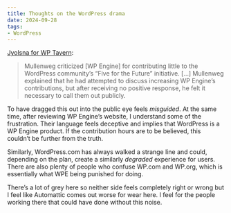 ```yaml
---
title: Thoughts on the WordPress drama
date: 2024-09-28
tags:
- WordPress
---
```


[Jyolsna for WP Tavern](https://wptavern.com/highlights-from-matt-mullenwegs-spiciest-word-camp-presentation-at-wordcamp-us-2024):

> Mullenweg criticized [WP Engine] for contributing little to the WordPress community’s “Five for the Future” initiative. […] Mullenweg explained that he had attempted to discuss increasing WP Engine’s contributions, but after receiving no positive response, he felt it necessary to call them out publicly.

To have dragged this out into the public eye feels *misguided*. At the same time, after reviewing WP Engine’s website, I understand some of the frustration. Their language feels deceptive and implies that WordPress is a WP Engine product. If the contribution hours are to be believed, this couldn’t be further from the truth.

Similarly, WordPress.com has always walked a strange line and could, depending on the plan, create a similarly *degraded* experience for users. There are also plenty of people who confuse WP.com and WP.org, which is essentially what WPE being punished for doing.

There’s a lot of grey here so neither side feels completely right or wrong but I feel like Automattic comes out worse for wear here. I feel for the people working there that could have done without this noise.